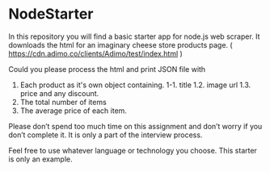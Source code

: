 # NodeStarter

In this repository you will find a basic starter app for node.js web scraper. It downloads the html for an imaginary cheese store products page. ( https://cdn.adimo.co/clients/Adimo/test/index.html )

Could you please process the html and print JSON file with

1. Each product as it's own object containing.
    1-1. title
    1.2. image url
    1.3. price and any discount. 
2. The total number of items
3. The average price of each item.

Please don’t spend too much time on this assignment and don’t worry if you don’t complete it. It is only a part of the interview process. 

Feel free to use whatever language or technology you choose. This starter is only an example. 